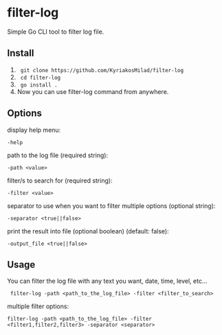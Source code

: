 # filter-log

Simple Go CLI tool to filter log file.

## Install

1. ```  git clone https://github.com/KyriakosMilad/filter-log ```
2. ```  cd filter-log ```
3. ```  go install . ```
4. Now you can use filter-log command from anywhere.

## Options

display help menu:

    -help

path to the log file (required string):

    -path <value>

filter/s to search for (required string):

    -filter <value>

separator to use when you want to filter multiple options (optional string):

    -separator <true||false>

print the result into file (optional boolean) (default: false):

    -output_file <true||false>

## Usage

You can filter the log file with any text you want, date, time, level, etc...

     filter-log -path <path_to_the_log_file> -filter <filter_to_search>

multiple filter options:

    filter-log -path <path_to_the_log_file> -filter <filter1,filter2,filter3> -separator <separator>
